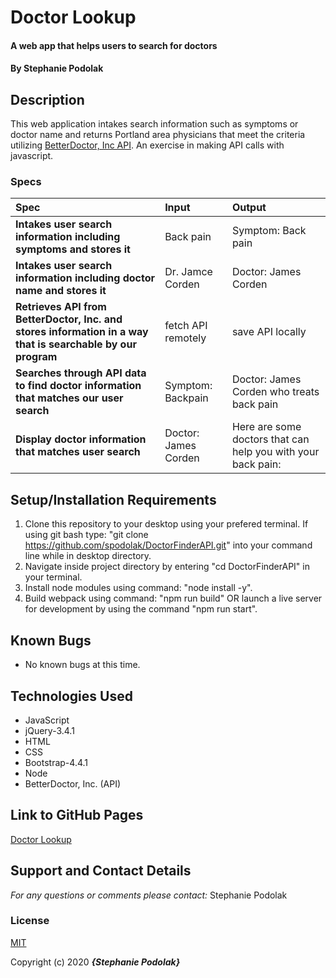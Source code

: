 # Doctor Lookup

#### A web app that helps users to search for doctors

#### **By Stephanie Podolak**

## Description

This web application intakes search information such as symptoms or doctor name and returns Portland area physicians that meet the criteria utilizing [BetterDoctor, Inc API](https://developer.betterdoctor.com/). An exercise in making API calls with javascript.


### Specs
| Spec | Input | Output |
| :-------------     | :------------- | :------------- |
| **Intakes user search information including symptoms and stores it** | Back pain | Symptom: Back pain |
| **Intakes user search information including doctor name and stores it** | Dr. Jamce Corden | Doctor: James Corden |
| **Retrieves API from BetterDoctor, Inc. and stores information in a way that is searchable by our program** | fetch API remotely | save API locally |
| **Searches through API data to find doctor information that matches our user search** | Symptom: Backpain | Doctor: James Corden who treats back pain |
| **Display doctor information that matches user search** | Doctor: James Corden | Here are some doctors that can help you with your back pain: |

## Setup/Installation Requirements

1. Clone this repository to your desktop using your prefered terminal. If using git bash type: "git clone https://github.com/spodolak/DoctorFinderAPI.git" into your command line while in desktop directory.
2. Navigate inside project directory by entering "cd DoctorFinderAPI" in your terminal.
3. Install node modules using command: "node install -y".
4. Build webpack using command: "npm run build" OR launch a live server for development by using the command "npm run start".


## Known Bugs
* No known bugs at this time.

## Technologies Used
* JavaScript
* jQuery-3.4.1
* HTML
* CSS
* Bootstrap-4.4.1
* Node
* BetterDoctor, Inc. (API)

## Link to GitHub Pages
[Doctor Lookup](https://spodolak.github.io/doctor-lookup/)

## Support and Contact Details

_For any questions or comments please contact:_ Stephanie Podolak


### License

[MIT](https://choosealicense.com/licenses/mit/)

Copyright (c) 2020 **_{Stephanie Podolak}_**
